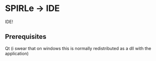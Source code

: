 SPIRLe -> IDE
======

IDE!

Prerequisites
-------------
Qt (i swear that on windows this is normally redistributed as a dll with the application)